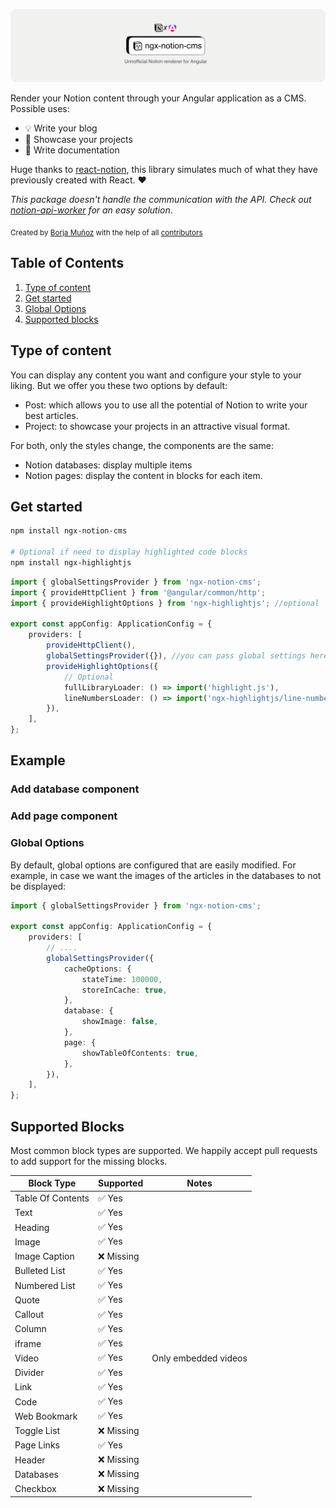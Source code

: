 ![Alt text](./public/ngx-notion-cms-rounded.png)

Render your Notion content through your Angular application as a CMS.
Possible uses:

-   💡 Write your blog
-   🚀 Showcase your projects
-   📄 Write documentation

Huge thanks to [react-notion](https://github.com/splitbee/react-notion), this library simulates much of what they have previously created with React. ❤️

_This package doesn't handle the communication with the API. Check out [notion-api-worker](https://github.com/splitbee/notion-api-worker) for an easy solution_.

<sub>Created by <a href="https://www.threads.net/@borjamrd">Borja Muñoz</a> with the help of all <a href="https://github.com/borjamrd/notion-workspace/graphs/contributors">contributors</a> </sub>

## Table of Contents

1.  [Type of content](#type-of-content)
2.  [Get started](#get-started)
3.  [Global Options](#aditional-options)
4.  [Supported blocks](#supported-blocks)

## Type of content

You can display any content you want and configure your style to your liking. But we offer you these two options by default:

-   Post: which allows you to use all the potential of Notion to write your best articles.
-   Project: to showcase your projects in an attractive visual format.

For both, only the styles change, the components are the same:

-   Notion databases: display multiple items
-   Notion pages: display the content in blocks for each item.

## Get started

```bash
npm install ngx-notion-cms

# Optional if need to display highlighted code blocks
npm install ngx-highlightjs
```

```typescript
import { globalSettingsProvider } from 'ngx-notion-cms';
import { provideHttpClient } from '@angular/common/http';
import { provideHighlightOptions } from 'ngx-highlightjs'; //optional

export const appConfig: ApplicationConfig = {
    providers: [
        provideHttpClient(),
        globalSettingsProvider({}), //you can pass global settings here,
        provideHighlightOptions({
            // Optional
            fullLibraryLoader: () => import('highlight.js'),
            lineNumbersLoader: () => import('ngx-highlightjs/line-numbers'),
        }),
    ],
};
```

## Example

### Add database component

### Add page component

### Global Options

By default, global options are configured that are easily modified. For example, in case we want the images of the articles in the databases to not be displayed:

```typescript
import { globalSettingsProvider } from 'ngx-notion-cms';

export const appConfig: ApplicationConfig = {
    providers: [
        // ....
        globalSettingsProvider({
            cacheOptions: {
                stateTime: 100000,
                storeInCache: true,
            },
            database: {
                showImage: false,
            },
            page: {
                showTableOfContents: true,
            },
        }),
    ],
};
```

## Supported Blocks

Most common block types are supported. We happily accept pull requests to add support for the missing blocks.

| Block Type        | Supported  | Notes                |
| ----------------- | ---------- | -------------------- |
| Table Of Contents | ✅ Yes     |
| Text              | ✅ Yes     |                      |
| Heading           | ✅ Yes     |                      |
| Image             | ✅ Yes     |                      |
| Image Caption     | ❌ Missing |                      |
| Bulleted List     | ✅ Yes     |                      |
| Numbered List     | ✅ Yes     |                      |
| Quote             | ✅ Yes     |                      |
| Callout           | ✅ Yes     |                      |
| Column            | ✅ Yes     |                      |
| iframe            | ✅ Yes     |                      |
| Video             | ✅ Yes     | Only embedded videos |
| Divider           | ✅ Yes     |                      |
| Link              | ✅ Yes     |                      |
| Code              | ✅ Yes     |                      |
| Web Bookmark      | ✅ Yes     |                      |
| Toggle List       | ❌ Missing |                      |
| Page Links        | ✅ Yes     |                      |
| Header            | ❌ Missing |                      |
| Databases         | ❌ Missing |
| Checkbox          | ❌ Missing |
